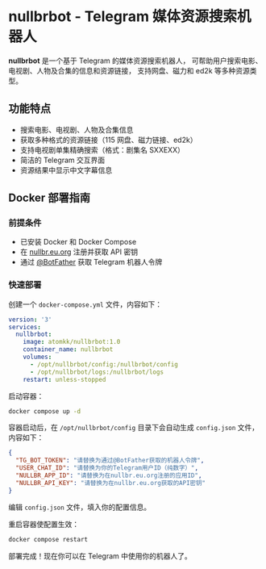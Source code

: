 # nullbrbot - Telegram 媒体资源搜索机器人

**nullbrbot** 是一个基于 Telegram 的媒体资源搜索机器人，
可帮助用户搜索电影、电视剧、人物及合集的信息和资源链接，
支持网盘、磁力和 ed2k 等多种资源类型。

## 功能特点

- 搜索电影、电视剧、人物及合集信息
- 获取多种格式的资源链接（115 网盘、磁力链接、ed2k）
- 支持电视剧单集精确搜索（格式：剧集名 SXXEXX）
- 简洁的 Telegram 交互界面
- 资源结果中显示中文字幕信息

## Docker 部署指南

### 前提条件

- 已安装 Docker 和 Docker Compose
- 在 [nullbr.eu.org](https://nullbr.eu.org) 注册并获取 API 密钥
- 通过 [@BotFather](https://t.me/BotFather) 获取 Telegram 机器人令牌

### 快速部署

创建一个 `docker-compose.yml` 文件，内容如下：

```yaml
version: '3'
services:
  nullbrbot:
    image: atomkk/nullbrbot:1.0
    container_name: nullbrbot
    volumes:
      - /opt/nullbrbot/config:/nullbrbot/config
      - /opt/nullbrbot/logs:/nullbrbot/logs
    restart: unless-stopped
```

启动容器：

```bash
docker compose up -d
```

容器启动后，在 `/opt/nullbrbot/config` 目录下会自动生成 `config.json` 文件，内容如下：

```json
{
  "TG_BOT_TOKEN": "请替换为通过@BotFather获取的机器人令牌",
  "USER_CHAT_ID": "请替换为你的Telegram用户ID（纯数字）",
  "NULLBR_APP_ID": "请替换为在nullbr.eu.org注册的应用ID",
  "NULLBR_API_KEY": "请替换为在nullbr.eu.org获取的API密钥"
}
```

编辑 `config.json` 文件，填入你的配置信息。

重启容器使配置生效：

```bash
docker compose restart
```

部署完成！现在你可以在 Telegram 中使用你的机器人了。
